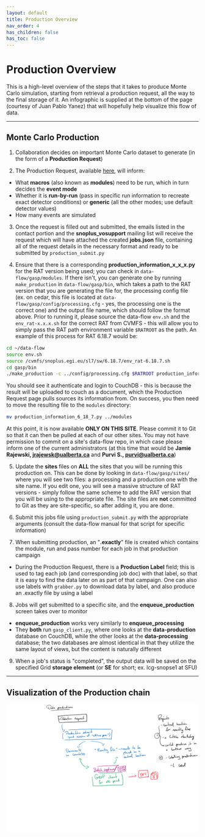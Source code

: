 ```yaml
---
layout: default
title: Production Overview
nav_order: 4
has_children: false
has_toc: false
---
```


# **Production Overview**

This is a high-level overview of the steps that it takes to produce Monte Carlo simulation, starting from retrieval a production request, all the way to the final storage of it. An infographic is supplied at the bottom of the page (courtesy of Juan Pablo Yanez) that will hopefully help visualize this flow of data.

---

## **Monte Carlo Production**
1. Collaboration decides on important Monte Carlo dataset to generate (in the form of a **Production Request**)

2. The Production Request, available [here](https://snopl.us/production/production-request), will inform:
  * What **macros** (also known as **modules**) need to be run, which in turn decides the **event mode**
  * Whether it is **run-by-run** (pass in specific run information to recreate exact detector conditions) or **generic** (all the other modes; use default detector values)
  * How many events are simulated

3. Once the request is filled out and submitted, the emails listed in the contact portion and the **snoplus_vosupport** mailing list will receive the request which will have attached the created **jobs.json** file, containing all of the request details in the necessary format and ready to be submitted by `production_submit.py`

4. Ensure that there is a corresponding **production_information_x_x_x.py** for the RAT version being used; you can check in `data-flow/gasp/modules`. If there isn't, you can generate one by running `make_production` in `data-flow/gasp/bin`, which takes a path to the RAT version that you are generating the file for, the processing config file (ex. on cedar, this file is located at `data-flow/gasp/config/processing.cfg` - yes, the processing one is the correct one) and the output file name, which should follow the format above. Prior to running it, please source the data-flow `env.sh` and the `env_rat-x.x.x.sh` for the correct RAT from CVMFS - this will allow you to simply pass the RAT path environment variable `$RATROOT` as the path. An example of this process for RAT 6.18.7 would be:
```bash
cd ~/data-flow
source env.sh
source /cvmfs/snoplus.egi.eu/sl7/sw/6.18.7/env_rat-6.18.7.sh
cd gasp/bin
./make_production -c ../config/processing.cfg $RATROOT production_information_6_18_7.py
```
You should see it authenticate and login to CouchDB - this is because the result will be uploaded to couch as a document, which the Production Request page pulls sources its information from. On success, you then need to move the resulting file to the `modules` directory:
```bash
mv production_information_6_18_7.py ../modules
```
At this point, it is now available **ONLY ON THIS SITE**. Please commit it to Git so that it can then be pulled at each of our other sites. You may not have permission to commit on a site's data-flow repo, in which case please inform one of the current administrators (at this time that would be **Jamie Rajewski, jrajewsk@ualberta.ca** and **Purvi S., purvi@ualberta.ca**)

5. Update the **sites** files on **ALL** the sites that you will be running this production on. This can be done by looking in `data-flow/gasp/sites/` where you will see two files: a processing and a production one with the site name. If you edit one, you will see a massive structure of RAT versions - simply follow the same scheme to add the RAT version that you will be using to the appropriate file. The site files are **not** committed to Git as they are site-specific, so after adding it, you are done.

6. Submit this jobs file using `production_submit.py` with the appropriate arguments (consult the data-flow manual for that script for specific information)

7. When submitting production, an "**.exactly**" file is created which contains the module, run and pass number for each job in that production campaign
  * During the Production Request, there is a **Production Label** field; this is used to tag each job (and corresponding job doc) with that label, so that it is easy to find the data later on as part of that campaign. One can also use labels with `grabber.py` to download data by label, and also produce an .exactly file by using a label

8. Jobs will get submitted to a specific site, and the **enqueue_production** screen takes over to monitor
  * **enqueue_production** works very similarly to **enqueue_processing**
  * They **both** run `gasp_client.py`, where one looks at the **data-production** database on CouchDB, while the other looks at the **data-processing** database; the two databases are almost identical in that they utilize the same layout of views, but the content is naturally different

9. When a job's status is "completed", the output data will be saved on the specified Grid **storage element** (or **SE** for short; ex. lcg-snopse1 at SFU)

---


## **Visualization of the Production chain**


![production chain image](../assets/images/production-flow.png)


